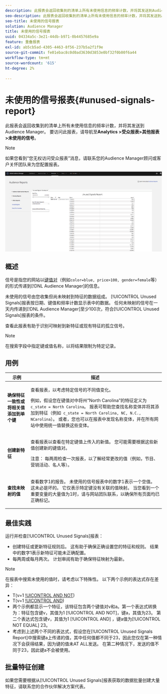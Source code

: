 ```yaml
---
description: 此报表会返回收集到的清单上所有未使用信息的频率计数，并将其发送到Audience Manager。
seo-description: 此报表会返回收集到的清单上所有未使用信息的频率计数，并将其发送到Audience Manager。
seo-title: 未使用的信号报表
solution: Audience Manager
title: 未使用的信号报表
uuid: 04334a5c-3e21-44db-b971-0b4457685e9a
feature: 重叠报表
exl-id: ab5cb5ad-4305-4463-8f56-237b5a2f1f9e
source-git-commit: fe01ebac8c0d0ad3630d3853e0bf32f0b00f6a44
workflow-type: tm+mt
source-wordcount: '615'
ht-degree: 2%

---
```


# 未使用的信号报表{#unused-signals-report}

此报表会返回收集到的清单上所有未使用信息的频率计数，并将其发送到Audience Manager。 要访问此报表，请导航至&#x200B;**Analytics >受众报表>其他报表>未使用的信号**。

>[!NOTE]
>
>如果您看到“您无权访问受众报表”消息，请联系您的Audience Manager顾问或客户关怀团队来为您配置报表。

![未使用信号报表的屏幕截图](/help/using/reporting/dynamic-reports/assets/unused-signals.png)

## 概述

信号是指您的网站以[键值对](../../reference/key-value-pairs-explained.md)（例如`color=blue, price>100, gender=female`等）的形式传递到[!DNL Audience Manager]的信息。

未使用的信号由您收集但尚未映射到特征的数据组成。 [!UICONTROL Unused Signals]报表按日期、键值和频率计数显示表中的数据。 任何未映射的信号在一天内传递到[!DNL Audience Manager]至少100次，符合[!UICONTROL Unused Signals]报表的条件。

查看此报表有助于识别可映射到新特征或现有特征的孤立信号。

>[!NOTE]
>
>在搜索字段中指定键或值名称，以将结果限制为特定记录。

## 用例

<table id="table_E5EE0EC078E14EF4B197243488517A2D"> 
 <thead> 
  <tr> 
   <th colname="col1" class="entry"> 示例 </th> 
   <th colname="col2" class="entry"> 描述 </th> 
  </tr> 
 </thead>
 <tbody> 
  <tr> 
   <td colname="col1"> <p><b>确保特征一致性或将相关值添加到单个键</b> </p> </td> 
   <td colname="col2"> <p>查看报表，以考虑特定信号的不同值变化。 </p> <p>例如，假设您在键值对中将州“North Carolina”的特征定义为<code> c_state = North Carolina</code>。 报表可帮助您查找名称变体并将其添加到特征（例如<code> c_state = North Carolina, NC, N.C., NCarolina</code>）。 或者，您也可以在报表中发现名称变体，并在所有网站中使用统一值替换这些变体。 </p> <p> </p> </td> 
  </tr> 
  <tr> 
   <td colname="col1"> <p><b>创建新特征</b> </p> </td> 
   <td colname="col2"> <p>查看报表以查看在特定键值上传入的新值。 您可能需要根据这些新值创建新的键值对。 </p> <p> <p>注意： 每两周检查一次报表，以了解经常更改的值（例如，节目、营销活动、名人等）。 </p> </p> </td> 
  </tr> 
  <tr> 
   <td colname="col1"> <p><b>查找未映射的值</b> </p> </td> 
   <td colname="col2"> <p>查看数字1的报告。 <span class="wintitle">未使用的信号</span>报表中的数字1表示一个空值。 这未必是坏的。 它仅表示特定键没有关联的值映射。 当您看到一个重要变量的大量值为1时，请与网站团队联系，以确保所有页面均已正确标记。 </p> </td> 
  </tr> 
 </tbody> 
</table>

## 最佳实践

运行并检查[!UICONTROL Unused Signals]报表：

* 创建特征或更新特征规则后。 这有助于确保正确设置您的特征和规则。 结果中的数字1表示新特征可能未正确配置。
* 每两周或每月两次。 计划审阅有助于确保特征映射为最新。

>[!NOTE]
>
>在报表中搜索未使用的值时，请考虑以下特殊性。 以下两个示例的表达式存在差异：

* T(v=1 [!UICONTROL AND NOT](a=23))
* T(v=1 [!UICONTROL AND](a!=23))
* 两个示例都显示一个特征，该特征包含两个键值对v和a。第一个表达式转换为：特征包含键v，其值为1 [!UICONTROL AND NOT]，键a，其值为23。 第二个表达式包含键v，其值为1 [!UICONTROL AND] ，键a值为[!UICONTROL NOT EQUAL] 23。
* 考虑到上述两个不同的表达式，假设您在[!UICONTROL Unused Signals Report]中搜索键a上传递的值，其中任何值都不同于23，因此您仅在第一种情况下会获得结果，因为键的值未AT ALL发送。 在第二种情况下，发送的值不同于23，因此键a不会被使用。

## 批量特征创建

如果您需要根据从[!UICONTROL Unused Signals]报表获取的数据批量创建大量特征，请联系您的合作伙伴解决方案代表。
